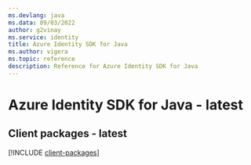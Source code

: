 ```yaml
---
ms.devlang: java
ms.data: 09/03/2022
author: g2vinay
ms.service: identity
title: Azure Identity SDK for Java
ms.author: vigera
ms.topic: reference
description: Reference for Azure Identity SDK for Java
---
```

# Azure Identity SDK for Java - latest

## Client packages - latest
[!INCLUDE [client-packages](identity-client-index.md)]